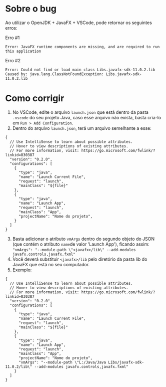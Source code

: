 # Sobre o bug
Ao utilizar o OpenJDK + JavaFX + VSCode, pode retornar os seguintes erros:

Erro #1
```
Error: JavaFX runtime components are missing, and are required to run this application
```

Erro #2
```
Error: Could not find or load main class Libs.javafx-sdk-11.0.2.lib
Caused by: java.lang.ClassNotFoundException: Libs.javafx-sdk-11.0.2.lib
```

# Como corrigir
1. No VSCode, edite o arquivo `launch.json` que está dentro da pasta `.vscode` do seu projeto Java, caso esse arquivo não exista, basta cria-lo em `Run > Add Configuration`.
2. Dentro do arquivo `launch.json`, terá um arquivo semelhante a esse:
```
{
  // Use IntelliSense to learn about possible attributes.
  // Hover to view descriptions of existing attributes.
  // For more information, visit: https://go.microsoft.com/fwlink/?linkid=830387
  "version": "0.2.0",
  "configurations": [
    {
      "type": "java",
      "name": "Launch Current File",
      "request": "launch",
      "mainClass": "${file}"
    },
    {
      "type": "java",
      "name": "Launch App",
      "request": "launch",
      "mainClass": "App",
      "projectName": "Nome do projeto",
    }
  ]
}
```
3. Basta adicionar o atributo `vmArgs` dentro do segundo objeto do JSON (que contém o atributo `name`de valor 'Launch App'), ficando assim:
`"vmArgs": "--module-path \"<javafx>/lib\" --add-modules javafx.controls,javafx.fxml"`
4. Você deverá substituir `<javafx>/lib` pelo diretório da pasta lib do JavaFX que está no seu computador.
5. Exemplo:
```
{
  // Use IntelliSense to learn about possible attributes.
  // Hover to view descriptions of existing attributes.
  // For more information, visit: https://go.microsoft.com/fwlink/?linkid=830387
  "version": "0.2.0",
  "configurations": [
    {
      "type": "java",
      "name": "Launch Current File",
      "request": "launch",
      "mainClass": "${file}"
    },
    {
      "type": "java",
      "name": "Launch App",
      "request": "launch",
      "mainClass": "App",
      "projectName": "Nome do projeto",
      "vmArgs": "--module-path \"L:/Java/Java Libs/javafx-sdk-11.0.2/lib\" --add-modules javafx.controls,javafx.fxml"
    }
  ]
}
```
